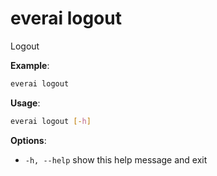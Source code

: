 # everai logout
Logout  

**Example**:  
```bash
everai logout
```

**Usage**:
```bash  
everai logout [-h]
```

**Options**:  
* `-h, --help`  show this help message and exit
